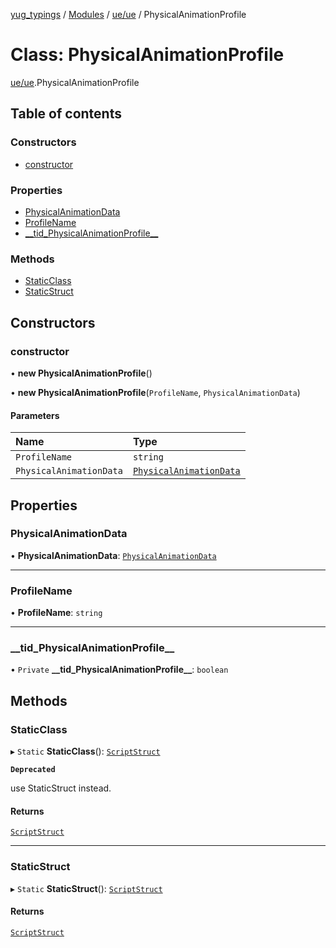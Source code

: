 [yug_typings](../README.md) / [Modules](../modules.md) / [ue/ue](../modules/ue_ue.md) / PhysicalAnimationProfile

# Class: PhysicalAnimationProfile

[ue/ue](../modules/ue_ue.md).PhysicalAnimationProfile

## Table of contents

### Constructors

- [constructor](ue_ue.PhysicalAnimationProfile.md#constructor)

### Properties

- [PhysicalAnimationData](ue_ue.PhysicalAnimationProfile.md#physicalanimationdata)
- [ProfileName](ue_ue.PhysicalAnimationProfile.md#profilename)
- [\_\_tid\_PhysicalAnimationProfile\_\_](ue_ue.PhysicalAnimationProfile.md#__tid_physicalanimationprofile__)

### Methods

- [StaticClass](ue_ue.PhysicalAnimationProfile.md#staticclass)
- [StaticStruct](ue_ue.PhysicalAnimationProfile.md#staticstruct)

## Constructors

### constructor

• **new PhysicalAnimationProfile**()

• **new PhysicalAnimationProfile**(`ProfileName`, `PhysicalAnimationData`)

#### Parameters

| Name | Type |
| :------ | :------ |
| `ProfileName` | `string` |
| `PhysicalAnimationData` | [`PhysicalAnimationData`](ue_ue.PhysicalAnimationData.md) |

## Properties

### PhysicalAnimationData

• **PhysicalAnimationData**: [`PhysicalAnimationData`](ue_ue.PhysicalAnimationData.md)

___

### ProfileName

• **ProfileName**: `string`

___

### \_\_tid\_PhysicalAnimationProfile\_\_

• `Private` **\_\_tid\_PhysicalAnimationProfile\_\_**: `boolean`

## Methods

### StaticClass

▸ `Static` **StaticClass**(): [`ScriptStruct`](ue_ue.ScriptStruct.md)

**`Deprecated`**

use StaticStruct instead.

#### Returns

[`ScriptStruct`](ue_ue.ScriptStruct.md)

___

### StaticStruct

▸ `Static` **StaticStruct**(): [`ScriptStruct`](ue_ue.ScriptStruct.md)

#### Returns

[`ScriptStruct`](ue_ue.ScriptStruct.md)
